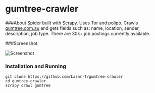 gumtree-crawler
==================

###About
Spider built with [Scrapy](http://scrapy.org/). Uses [Tor](https://www.torproject.org/) and [polipo](http://www.pps.univ-paris-diderot.fr/~jch/software/polipo/). Crawls [gumtree.com.au](http://www.gumtree.com.au/s-jobs/c9302?ad=wanted) and gets fields such as: name, location, sender, description, job type.
There are 30k+ job postings currently available.

###Screenshot

![Screenshot](http://i.imgur.com/uRJNQuP.png)

### Installation and Running
```
git clone https://github.com/Lazar-T/gumtree-crawler
cd gumtree-crawler
scrapy crawl gumtree
